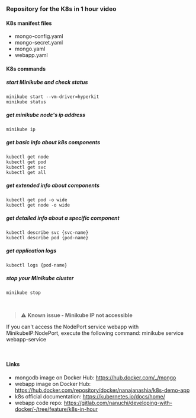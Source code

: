 ### Repository for the K8s in 1 hour video

#### K8s manifest files 
* mongo-config.yaml
* mongo-secret.yaml
* mongo.yaml
* webapp.yaml

#### K8s commands

##### start Minikube and check status
    minikube start --vm-driver=hyperkit 
    minikube status

##### get minikube node's ip address
    minikube ip

##### get basic info about k8s components
    kubectl get node
    kubectl get pod
    kubectl get svc
    kubectl get all

##### get extended info about components
    kubectl get pod -o wide
    kubectl get node -o wide

##### get detailed info about a specific component
    kubectl describe svc {svc-name}
    kubectl describe pod {pod-name}

##### get application logs
    kubectl logs {pod-name}
    
##### stop your Minikube cluster
    minikube stop

<br />

> :warning: **Known issue - Minikube IP not accessible** 

If you can't access the NodePort service webapp with MinikubeIP:NodePort, execute the following command:
    minikube service webapp-service

<br />

#### Links
* mongodb image on Docker Hub: https://hub.docker.com/_/mongo
* webapp image on Docker Hub: https://hub.docker.com/repository/docker/nanajanashia/k8s-demo-app
* k8s official documentation: https://kubernetes.io/docs/home/
* webapp code repo: https://gitlab.com/nanuchi/developing-with-docker/-/tree/feature/k8s-in-hour
